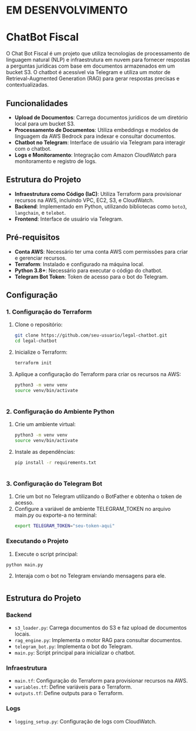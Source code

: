 # EM DESENVOLVIMENTO

# ChatBot Fiscal

O Chat Bot Fiscal é um projeto que utiliza tecnologias de processamento de linguagem natural (NLP) e infraestrutura em nuvem para fornecer respostas a perguntas jurídicas com base em documentos armazenados em um bucket S3. O chatbot é acessível via Telegram e utiliza um motor de Retrieval-Augmented Generation (RAG) para gerar respostas precisas e contextualizadas.

## Funcionalidades

- **Upload de Documentos**: Carrega documentos jurídicos de um diretório local para um bucket S3.
- **Processamento de Documentos**: Utiliza embeddings e modelos de linguagem da AWS Bedrock para indexar e consultar documentos.
- **Chatbot no Telegram**: Interface de usuário via Telegram para interagir com o chatbot.
- **Logs e Monitoramento**: Integração com Amazon CloudWatch para monitoramento e registro de logs.

## Estrutura do Projeto

- **Infraestrutura como Código (IaC)**: Utiliza Terraform para provisionar recursos na AWS, incluindo VPC, EC2, S3, e CloudWatch.
- **Backend**: Implementado em Python, utilizando bibliotecas como `boto3`, `langchain`, e `telebot`.
- **Frontend**: Interface de usuário via Telegram.

## Pré-requisitos

- **Conta AWS**: Necessário ter uma conta AWS com permissões para criar e gerenciar recursos.
- **Terraform**: Instalado e configurado na máquina local.
- **Python 3.8+**: Necessário para executar o código do chatbot.
- **Telegram Bot Token**: Token de acesso para o bot do Telegram.

## Configuração

### 1. Configuração do Terraform

1. Clone o repositório:
   ```bash
   git clone https://github.com/seu-usuario/legal-chatbot.git
   cd legal-chatbot
2. Inicialize o Terraform:
    ```bash
    terraform init
3. Aplique a configuração do Terraform para criar os recursos na AWS:
    ```bash
    python3 -m venv venv
    source venv/bin/activate
#
### 2. Configuração do Ambiente Python

1. Crie um ambiente virtual:
   ```bash
   python3 -m venv venv
   source venv/bin/activate
2. Instale as dependências:
    ```bash
    pip install -r requirements.txt
#

### 3. Configuração do Telegram Bot

1. Crie um bot no Telegram utilizando o BotFather e obtenha o token de acesso.
2. Configure a variável de ambiente TELEGRAM_TOKEN no arquivo main.py ou exporte-a no terminal:
   ```bash
   export TELEGRAM_TOKEN="seu-token-aqui"

### Executando o Projeto

1. Execute o script principal:
  ```bash
  python main.py
```
2. Interaja com o bot no Telegram enviando mensagens para ele.
#

## Estrutura do Projeto

### Backend
- `s3_loader.py`: Carrega documentos do S3 e faz upload de documentos locais.
- `rag_engine.py`: Implementa o motor RAG para consultar documentos.
- `telegram_bot.py`: Implementa o bot do Telegram.
- `main.py`: Script principal para inicializar o chatbot.

### Infraestrutura
- `main.tf`: Configuração do Terraform para provisionar recursos na AWS.
- `variables.tf`: Define variáveis para o Terraform.
- `outputs.tf`: Define outputs para o Terraform.

### Logs
- `logging_setup.py`: Configuração de logs com CloudWatch.
